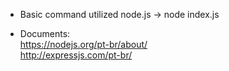 - Basic command utilized node.js -> node index.js

- Documents: </br>
https://nodejs.org/pt-br/about/ </br>
http://expressjs.com/pt-br/ </br>
